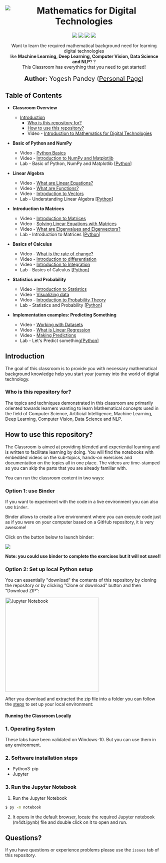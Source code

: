 <h1 align="center">
   <img src="https://i.imgur.com/pvCASTF.png" alt="Mathematics for Digital Technologies" title="Mathematics for Digital Technologies" />
</h1>
<p align="center">  
 <a href="https://mybinder.org/v2/gh/yogeshmpandey/M4DT/master?urlpath=lab"><img src="https://mybinder.org/badge_logo.svg"></a>
<img src="https://www.repostatus.org/badges/latest/wip.svg"></a>
<a href="https://opensource.org/licenses/MIT"><img src="https://img.shields.io/badge/License%20-Apache%20License%202.0-orange"></a>
<img src="https://img.shields.io/badge/last%20updated-July%202020-3d62d1">
</p>

<p align="center">
  Want to learn the required mathematical background need for learning digital technologies <br> like <strong> Machine Learning, Deep Learning, Computer Vision, Data Science and NLP</strong>? ? <br>
  This Classroom has everything that you need to get started! <br><br>
  <span style='font-size: 15pt'><strong>Author:</strong> Yogesh Pandey (<a href="http://yogeshpandey.in/tech/">Personal Page</a>)</span>
</p>

## Table of Contents

* **Classroom Overview**
  * [Introduction](#introduction)
    * [Who is this repository for?](#audience)
    * [How to use this repository?](#codealong)
    * Video - [Introduction to Mathematics for Digital Technologies](http://www.youtube.com)

* **Basic of Python and NumPy**
  * Video - [Python Basics](https://www.youtube.com/embed/28-oixCfK9c)
  * Video - [Introduction to NumPy and Matplotlib](https://www.youtube.com/embed/cZGGtxUTNIg)
  * Lab - Basic of Python, NumPy and Matplotlib [[Python](./Basics_of_Python_and_NumPy/Python%20Basics.ipynb)]
  
* **Linear Algebra**
  * Video - [What are Linear Equations?](https://www.youtube.com/watch?v=CWByMDHyTos)
  * Video - [What are Functions?](https://www.youtube.com/watch?v=P3LsdcjqS8s)
  * Video - [Introduction to Vectors](http://www.youtube.com/watch?v=CMJlwIobuF4)
  * Lab - Understanding Linear Algebra [[Python](./Equations_Functions_Vectors/Equations_Functions_Vectors.ipynb)]

* **Introduction to Matrices**
  * Video - [Introduction to Matrices](http://www.youtube.com)
  * Video - [Solving Linear Equations with Matrices](http://www.youtube.com)
  * Video - [What are Eigenvalues and Eigenvectors?](http://www.youtube.com)
  * Lab - Introduction to Matrices [[Python](./Introduction_to_Matrices/Introduction_to_Matrices.ipynb)]

* **Basics of Calculus**
  * Video - [What is the rate of change?](http://www.youtube.com)
  * Video - [Introduction to differentiation](http://www.youtube.com)
  * Video - [Introduction to Integration](http://www.youtube.com)
  * Lab - Basics of Calculus [[Python](./Basics_of_Python_and_Numpy/Basics_of_Python_and_Numpy.ipynb)]
  
* **Statistics and Probability**
  * Video - [Introduction to Statistics](http://www.youtube.com)
  * Video - [Visualizing data](http://www.youtube.com)
  * Video - [Introduction to Probability Theory](http://www.youtube.com)
  * Lab - Statistics and Probability [[Python](./Basics_of_Python_and_Numpy/Basics_of_Python_and_Numpy.ipynb)]

* **Implementation examples: Predicting Something**
  * Video - [Working with Datasets](http://www.youtube.com)
  * Video - [What is Linear Regression](http://www.youtube.com)
  * Video - [Making Predictions](http://www.youtube.com)
  * Lab - Let's Predict something[[Python](./Basics_of_Python_and_Numpy/Basics_of_Python_and_Numpy.ipynb)]

<h2 id="introduction">Introduction</h2>

The goal of this classroom is to provide you with necessary mathematical background knowledge help you start your journey into the world of digital technology.  

<h3 id="audience">Who is this repository for?</h3>

The topics and techniques demonstrated in this classroom are primarily oriented towards learners wanting to learn Mathematical concepts used in the field of Computer Science, Artificial Intelligence, Machine Learning, Deep Learning, Computer Vision, Data Science and NLP.

<h2 id="codealong">How to use this repository?</h2>

The Classroom is aimed at providing blended and experiential learning and is written to facilitate learning by doing. You will find the notebooks with embedded videos on the sub-topics, hands-on exercises and documentation on the topics all in one place. The videos are time-stamped so you can skip the parts that you are already familiar with.

You can run the classroom content in two ways:

<h3 id="binder"><strong>Option 1:</strong> use Binder</h3>

If you want to experiment with the code in a live environment you can also use `binder`.  

Binder allows to create a live environment where you can execute code just as if you were on your computer based on a GitHub repository, it is very awesome!  

Click on the button below to launch binder:

 <a href="https://mybinder.org/v2/gh/yogeshmpandey/M4DT/master?urlpath=lab"><img src="https://mybinder.org/badge_logo.svg"></a>

**Note: you could use binder to complete the exercises but it will not save!!**

<h3 id="clonerepo"><strong>Option 2:</strong> Set up local Python setup</h3>

You can essentially "download" the contents of this repository by cloning the repository or by clicking "Clone or download" button and then "Download ZIP":

<img src="https://i.imgur.com/utFVDVa.png" title="Jupyter Notebook" width = 300px/>

After you download and extracted the zip file into a folder you can follow the [steps](#setup) to set up your local environment:

<h4 id="setup">Running the Classroom Locally</h2>

### 1. Operating System

These labs have been validated on Windows-10. But you can use them in any environment.

### 2. Software installation steps

* Python3-pip
* Jupyter

### 3. Run the Jupyter Notebook

1. Run the Jupyter Notebook

```bash
$ py -m notebook
```

2. It opens in the default browser, locate the required Jupyter notebook (m4dt.ipynb) file and double click on it to open and run.

<h2 id="questions">Questions?</h2>

If you have questions or experience problems please use the `issues` tab of this repository.